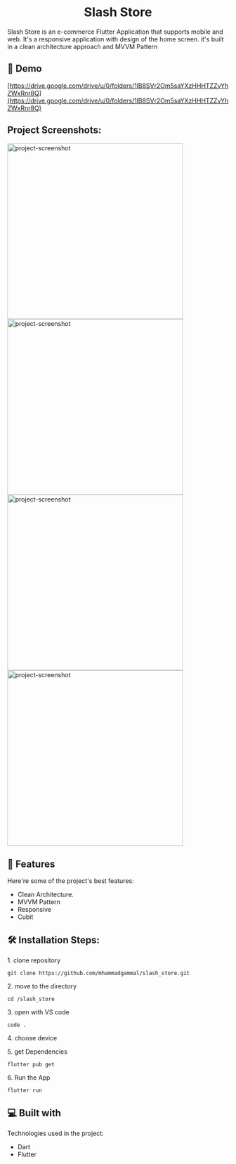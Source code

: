 <h1 align="center" id="title">Slash Store</h1>

<p id="description">Slash Store is an e-commerce Flutter Application that supports mobile and web. It's a responsive application with design of the home screen. it's built in a clean architecture approach and MVVM Pattern</p>

<h2>🚀 Demo</h2>

[https://drive.google.com/drive/u/0/folders/1lB8SVr2Om5saYXzHHHTZZvYhZWxRnr8Q](https://drive.google.com/drive/u/0/folders/1lB8SVr2Om5saYXzHHHTZZvYhZWxRnr8Q)

<h2>Project Screenshots:</h2>

<img src="https://drive.google.com/file/d/18lQcMUsqWRwlrPt5cc1uTfC0RwMbHjD2/view?usp=drive_link" alt="project-screenshot" width="400" height="400/">

<img src="https://drive.google.com/file/d/1dVp_aEtjWhn5R888UlnUZNMbXkAxkJG3/view?usp=drive_link" alt="project-screenshot" width="400" height="400/">

<img src="https://drive.google.com/file/d/17vNxg5G8er8CIHAeDciqm_XsJXP5XUiL/view?usp=drive_link" alt="project-screenshot" width="400" height="400/">

<img src="https://drive.google.com/file/d/1K0QW8l8MH84m-MF1Kgp_67iPctpmZIQq/view?usp=drive_link" alt="project-screenshot" width="400" height="400/">

  
  
<h2>🧐 Features</h2>

Here're some of the project's best features:

*   Clean Architecture.
*   MVVM Pattern
*   Responsive
*   Cubit

<h2>🛠️ Installation Steps:</h2>

<p>1. clone repository</p>

```
git clone https://github.com/mhammadgammal/slash_store.git
```

<p>2. move to the directory</p>

```
cd /slash_store
```

<p>3. open with VS code</p>

```
code .
```

<p>4. choose device</p>

<p>5. get Dependencies</p>

```
flutter pub get
```

<p>6. Run the App</p>

```
flutter run
```

  
  
<h2>💻 Built with</h2>

Technologies used in the project:

*   Dart
*   Flutter
